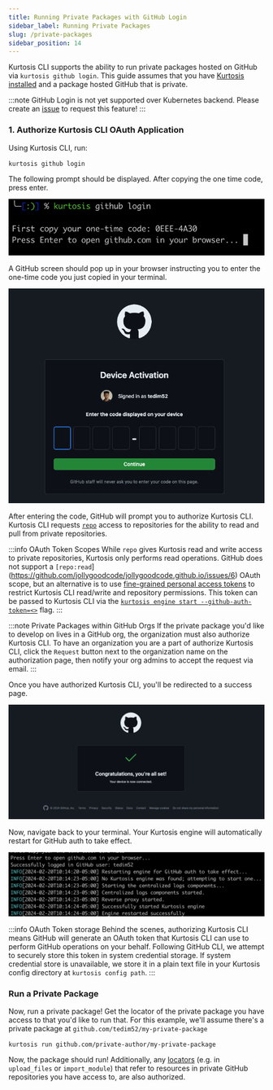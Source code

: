 ```yaml
---
title: Running Private Packages with GitHub Login
sidebar_label: Running Private Packages
slug: /private-packages
sidebar_position: 14
---
```


Kurtosis CLI supports the ability to run private packages hosted on GitHub via `kurtosis github login`. This guide assumes that you have [Kurtosis installed](../get-started/installing-the-cli.md) and a package hosted GitHub that is private.

:::note
GitHub Login is not yet supported over Kubernetes backend. Please create an [issue](https://github.com/kurtosis-tech/kurtosis/issues) to request this feature!
:::

### 1. Authorize Kurtosis CLI OAuth Application

Using Kurtosis CLI, run:
```bash
kurtosis github login
```

The following prompt should be displayed. After copying the one time code, press enter.

![github-one-time-code](../../static/img/guides/one-time-code.jpg)

A GitHub screen should pop up in your browser instructing you to enter the one-time code you just copied in your terminal. 

![github-enter-code](../../static/img/guides/github-enter-code.jpg)

After entering the code, GitHub will prompt you to authorize Kurtosis CLI. Kurtosis CLI requests [`repo`](https://docs.github.com/en/apps/oauth-apps/building-oauth-apps/scopes-for-oauth-apps#available-scopes) access to repositories for the ability to read and pull from private repositories.

:::info OAuth Token Scopes
While `repo` gives Kurtosis read and write access to private repositories, Kurtosis only performs read operations. GitHub does not support a `[repo:read`](https://github.com/jollygoodcode/jollygoodcode.github.io/issues/6) OAuth scope, but an alternative is to use [fine-grained personal access tokens](https://docs.github.com/en/authentication/keeping-your-account-and-data-secure/managing-your-personal-access-tokens#fine-grained-personal-access-tokens) to restrict Kurtosis CLI read/write and repository permissions. This token can be passed to Kurtosis CLI via the [`kurtosis engine start --github-auth-token=<>`](../cli-reference/engine-start.md) flag.
:::

:::note Private Packages within GitHub Orgs
If the private package you'd like to develop on lives in a GitHub org, the organization must also authorize Kurtosis CLI. To have an organization you are a part of authorize Kurtosis CLI, click the `Request` button next to the organization name on the authorization page, then notify your org admins to accept the request via email.
:::


Once you have authorized Kurtosis CLI, you'll be redirected to a success page.

![github-success](../../static/img/guides/github-success.jpg)

Now, navigate back to your terminal. Your Kurtosis engine will automatically restart for GitHub auth to take effect.

![github-engine-restart](../../static/img/guides/github-engine-restart.jpg)


:::info OAuth Token storage
Behind the scenes, authorizing Kurtosis CLI means GitHub will generate an OAuth token that Kurtosis CLI can use to perform GitHub operations on your behalf. Following GitHub CLI, we attempt to securely store this token in system credential storage. If system credential store is unavailable, we store it in a plain text file in your Kurtosis config directory at `kurtosis config path`.
:::

### Run a Private Package

Now, run a private package! Get the locator of the private package you have access to that you'd like to run that. For this example, we'll assume there's a private package at `github.com/tedim52/my-private-package`
```
kurtosis run github.com/private-author/my-private-package
```

Now, the package should run! Additionally, any [locators](../advanced-concepts/locators.md)  (e.g. in `upload_files` or `import_module`) that refer to resources in private GitHub repositories you have access to, are also authorized. 